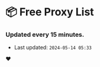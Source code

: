# :package: Free Proxy List
### Updated every 15 minutes.

- Last updated: `2024-05-14 05:33`

:heart:

